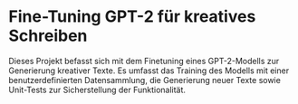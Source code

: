 # Fine-Tuning GPT-2 für kreatives Schreiben

Dieses Projekt befasst sich mit dem Finetuning eines GPT-2-Modells zur Generierung kreativer Texte. Es umfasst das Training des Modells mit einer benutzerdefinierten Datensammlung, die Generierung neuer Texte sowie Unit-Tests zur Sicherstellung der Funktionalität.

